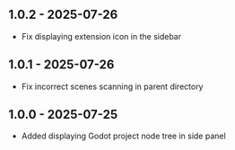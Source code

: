 ## 1.0.2 - 2025-07-26

- Fix displaying extension icon in the sidebar

## 1.0.1 - 2025-07-26

- Fix incorrect scenes scanning in parent directory

## 1.0.0 - 2025-07-25

- Added displaying Godot project node tree in side panel
